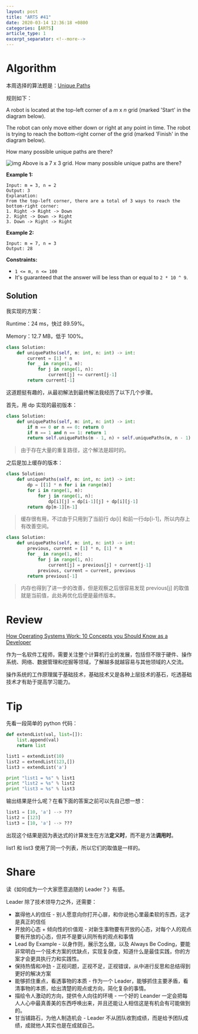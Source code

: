```yaml
---
layout: post
title: "ARTS #41"
date: 2020-03-14 12:36:18 +0800
categories: [ARTS]
article_type: 1
excerpt_separator: <!--more-->
---
```



# Algorithm

本周选择的算法题是：[Unique Paths](https://leetcode.com/problems/unique-paths/)

<!--more-->

规则如下：

A robot is located at the top-left corner of a *m* x *n* grid (marked 'Start' in the diagram below).

The robot can only move either down or right at any point in time. The robot is trying to reach the bottom-right corner of the grid (marked 'Finish' in the diagram below).

How many possible unique paths are there?

![img](https://assets.leetcode.com/uploads/2018/10/22/robot_maze.png)
Above is a 7 x 3 grid. How many possible unique paths are there?

 

**Example 1:**

```
Input: m = 3, n = 2
Output: 3
Explanation:
From the top-left corner, there are a total of 3 ways to reach the bottom-right corner:
1. Right -> Right -> Down
2. Right -> Down -> Right
3. Down -> Right -> Right
```

**Example 2:**

```
Input: m = 7, n = 3
Output: 28
```

 

**Constraints:**

- `1 <= m, n <= 100`
- It's guaranteed that the answer will be less than or equal to `2 * 10 ^ 9`.

## Solution

我实现的方案：

Runtime：24 ms，快过 89.59%。

Memory：12.7 MB，低于 100%。

```python
class Solution:
    def uniquePaths(self, m: int, n: int) -> int:
        current = [1] * n
        for _ in range(1, m):
            for j in range(1, n):
                current[j] += current[j-1]
        return current[-1]
```

这道题挺有趣的，从最初解法到最终解法我经历了以下几个步骤。

首先，用 dp 实现的最初版本：

```python
class Solution:
    def uniquePaths(self, m: int, n: int) -> int:
        if m == 0 or n == 0: return 0
        if m == 1 and n == 1: return 1
        return self.uniquePaths(m - 1, n) + self.uniquePaths(m, n - 1)
```

> 由于存在大量的重复路径，这个解法是超时的。

之后是加上缓存的版本：

```python
class Solution:
    def uniquePaths(self, m: int, n: int) -> int:
        dp = [[1] * n for i in range(m)]
        for i in range(1, m):
            for j in range(1, n):
                dp[i][j] = dp[i-1][j] + dp[i][j-1]
        return dp[m-1][n-1]
```

> 缓存很有用，不过由于只用到了当前行 dp[i] 和前一行dp[i-1]，所以内存上有改善空间。

```python
class Solution:
    def uniquePaths(self, m: int, n: int) -> int:
        previous, current = [1] * n, [1] * n
        for _ in range(1, m):
            for j in range(1, n):
                current[j] = previous[j] + current[j-1]
            previous, current = current, previous
        return previous[-1]
```

> 内存也得到了进一步的改善，但是观察之后很容易发现 previous[j] 的取值就是当前值，此处再优化后便是最终版本。

# Review

[How Operating Systems Work: 10 Concepts you Should Know as a Developer](https://medium.com/cracking-the-data-science-interview/how-operating-systems-work-10-concepts-you-should-know-as-a-developer-8d63bb38331f)

作为一名软件工程师，需要关注整个计算机行业的发展，包括但不限于硬件、操作系统、网络、数据管理和挖掘等领域，了解越多就越容易与其他领域的人交流。

操作系统的工作原理属于基础技术，基础技术又是各种上层技术的基石，吃透基础技术才有助于提高学习能力。

# Tip

先看一段简单的 python 代码：

```python
def extendList(val, list=[]):
    list.append(val)
    return list

list1 = extendList(10)
list2 = extendList(123,[])
list3 = extendList('a')

print "list1 = %s" % list1
print "list2 = %s" % list2
print "list3 = %s" % list3
```

输出结果是什么呢？在看下面的答案之前可以先自己想一想：

```python
list1 = [10, 'a'] --> ???
list2 = [123]
list3 = [10, 'a'] --> ???
```

出现这个结果是因为表达式的计算发生在方法**定义时**，而不是方法**调用时**。

list1 和 list3 使用了同一个列表，所以它们的取值是一样的。

# Share

读《如何成为一个大家愿意追随的 Leader？》有感。

Leader 除了技术领导力之外，还需要：

- 赢得他人的信任 - 别人愿意向你打开心扉，和你说他心里最柔软的东西，这才是真正的信任
- 开放的心态 + 倾向性的价值观 - 对新生事物要有开放的心态，对每个人的观点要有开放的心态，但并不是要认同所有的观点和事情
- Lead By Example - 以身作则，展示怎么做，以及 Always Be Coding，要能非常明白一个技术方案的优缺点，实现复杂度，知道什么是最佳实践，你的方案才会更具执行力和实践性。
- 保持热情和冲劲 - 正视问题，正视不足，正视错误，从中进行反思和总结得到更好的解决方案
- 能够抓住重点，看透事物的本质 - 作为一个 Leader，能够抓住主要矛盾，看清事物的本质，给出清楚的观点或方向，简化复杂的事情。
- 描绘令人激动的方向，提供令人向往的环境 - 一个好的 Leander 一定会把每人人心中最真善美的东西呼唤出来，并且还能让人相信这是有机会有可能做到的。
- 甘当铺路石，为他人制造机会 - Leader 不从团队收割成绩，而是给予团队成绩，成就他人其实也是在成就自己。